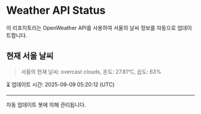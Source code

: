 
# Weather API Status

이 리포지토리는 OpenWeather API를 사용하여 서울의 날씨 정보를 자동으로 업데이트합니다.

## 현재 서울 날씨
> 서울의 현재 날씨: overcast clouds, 온도: 27.81°C, 습도: 63%

⏳ 업데이트 시간: 2025-09-09 05:20:12 (UTC)

---
자동 업데이트 봇에 의해 관리됩니다.
